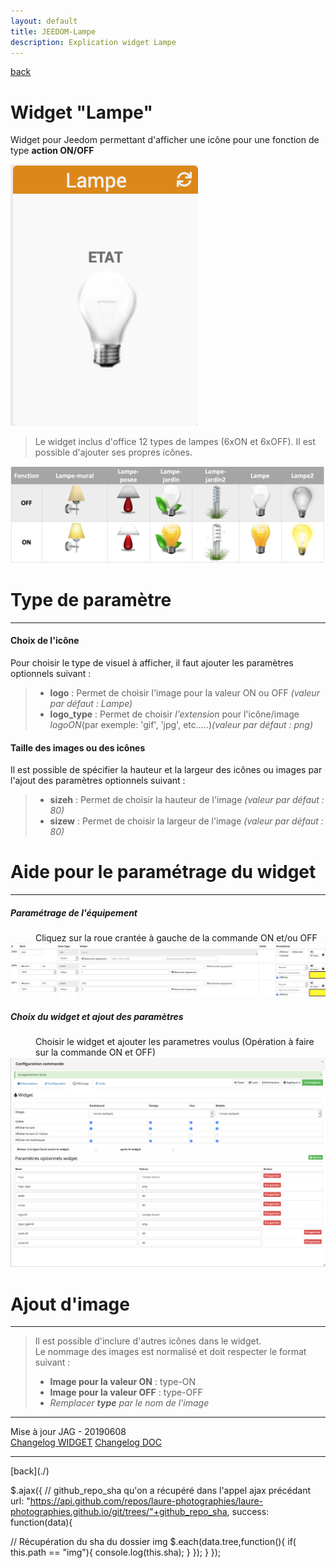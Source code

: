 ```yaml
---
layout: default
title: JEEDOM-Lampe
description: Explication widget Lampe
---
```

[back](./)
# Widget "Lampe" 

Widget pour Jeedom permettant d'afficher une icône pour une fonction de type <b>action ON/OFF</b>
<p><img src="Img/JEEDOM-Lampe-Resultat.png" alt="Resultat" /></p>
<blockquote>
    Le widget inclus d'office 12 types de lampes (6xON et 6xOFF). Il est possible d'ajouter ses propres icônes.
</blockquote>
<p><img src="Img/JEEDOM-Lampe-Visuel.png" alt="Visuels" /></p>

<h1 id="Type de paramètre">Type de paramètre</h1>
<hr />
<h4 id="Logo">Choix de l'icône</h4>
Pour choisir le type de visuel à afficher, il faut ajouter les paramètres optionnels suivant :
<blockquote>
        <ul>
            <li><b>logo</b> : Permet de choisir l'image pour la valeur ON ou OFF <i>(valeur par défaut : Lampe)</i></li>
            <li><b>logo_type</b> : Permet de choisir <i>l'extension</i> pour l'icône/image <i>logoON</i>(par exemple: 'gif', 'jpg', etc.....)<i>(valeur par défaut : png)</i></li>
        </ul>
</blockquote>

<h4 id="TaIlle">Taille des images ou des icônes</h4>
Il est possible de spécifier la hauteur et la largeur des icônes ou images par l'ajout des paramètres optionnels suivant :
<blockquote>
        <ul>
            <li><b>sizeh</b> : Permet de choisir la hauteur de l'image <i>(valeur par défaut : 80)</i></li>
            <li><b>sizew</b> : Permet de choisir la largeur de l'image <i>(valeur par défaut : 80)</i></li>
        </ul>
</blockquote>

<h1 id="Aide Paramétrage">Aide pour le paramétrage du widget</h1>
<hr />
<h5 id="header-5">Paramétrage de l'équipement</h5>
<dl>
    <dd>Cliquez sur la roue crantée à gauche de la commande ON et/ou OFF</dd>
    <img src="Img/JEEDOM-Lampe-Acces.png" alt="Access"/>
</dl>

<h5 id="header-5">Choix du widget et ajout des paramètres</h5>
<dl>
    <dd>Choisir le widget et ajouter les parametres voulus (Opération à faire sur la commande ON et OFF)</dd>
    <img src="Img/JEEDOM-Lampe-Configuration.png" alt="Configuration"/>
</dl>
    
<h1 id="Add img">Ajout d'image</h1>
<hr />
<blockquote>
        Il est possible d'inclure d'autres icônes dans le widget.<br/>
        Le nommage des images est normalisé et doit respecter le format suivant :
        <ul>
            <li><b>Image pour la valeur ON</b> : type-ON</li>
            <li><b>Image pour la valeur OFF</b> : type-OFF</li>
            <li><i>Remplacer <b>type</b> par le nom de l'image</i></li>
        </ul>
</blockquote>

<hr />
<dl>
    <dt>Mise à jour JAG - 20190608<br/>
    <a href="https://github.com/JEALG/JEEDOM-Lampe/commits/master">Changelog WIDGET</a>
    <a href="https://github.com/JEALG/JEEDOM-Widget_JAG-doc/commits/master">Changelog DOC</a></dt>
</dl>
<hr />
[back](./)

$.ajax({
 // github_repo_sha qu'on a récupéré dans l'appel ajax précédant
 url: "https://api.github.com/repos/laure-photographies/laure-photographies.github.io/git/trees/"+github_repo_sha,
 success: function(data){
  
  // Récupération du sha du dossier img
  $.each(data.tree,function(){
   if( this.path == "img"){
    console.log(this.sha);
   }
  });
 }
});
